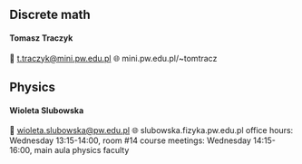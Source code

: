 ## Discrete math

#### Tomasz Traczyk

📧 t.traczyk@mini.pw.edu.pl
🌐 mini.pw.edu.pl/~tomtracz

## Physics

#### Wioleta Slubowska

📧 wioleta.slubowska@pw.edu.pl
🌐 slubowska.fizyka.pw.edu.pl
office hours: Wednesday 13:15-14:00, room #14
course meetings: Wednesday 14:15-16:00, main aula physics faculty
